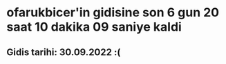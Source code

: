 # ofarukbicer'in gidisine son 6 gun 20 saat 10 dakika 09 saniye kaldi

## Gidis tarihi: 30.09.2022 :(